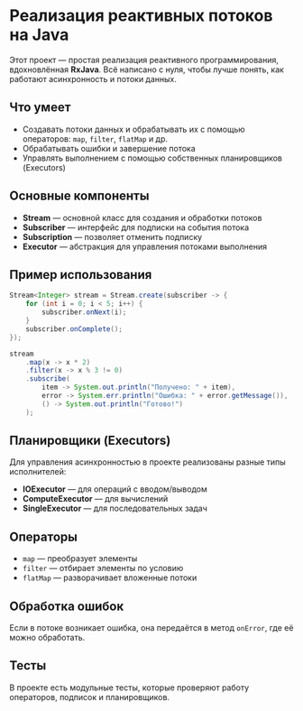 # Реализация реактивных потоков на Java

Этот проект — простая реализация реактивного программирования, вдохновлённая **RxJava**. Всё написано с нуля, чтобы лучше понять, как работают асинхронность и потоки данных.

## Что умеет

* Создавать потоки данных и обрабатывать их с помощью операторов: `map`, `filter`, `flatMap` и др.
* Обрабатывать ошибки и завершение потока
* Управлять выполнением с помощью собственных планировщиков (Executors)

## Основные компоненты

* **Stream<T>** — основной класс для создания и обработки потоков
* **Subscriber<T>** — интерфейс для подписки на события потока
* **Subscription** — позволяет отменить подписку
* **Executor** — абстракция для управления потоками выполнения

## Пример использования

```java
Stream<Integer> stream = Stream.create(subscriber -> {
    for (int i = 0; i < 5; i++) {
        subscriber.onNext(i);
    }
    subscriber.onComplete();
});

stream
    .map(x -> x * 2)
    .filter(x -> x % 3 != 0)
    .subscribe(
        item -> System.out.println("Получено: " + item),
        error -> System.err.println("Ошибка: " + error.getMessage()),
        () -> System.out.println("Готово!")
    );
```

## Планировщики (Executors)

Для управления асинхронностью в проекте реализованы разные типы исполнителей:

* **IOExecutor** — для операций с вводом/выводом
* **ComputeExecutor** — для вычислений
* **SingleExecutor** — для последовательных задач

## Операторы

* `map` — преобразует элементы
* `filter` — отбирает элементы по условию
* `flatMap` — разворачивает вложенные потоки

## Обработка ошибок

Если в потоке возникает ошибка, она передаётся в метод `onError`, где её можно обработать.

## Тесты

В проекте есть модульные тесты, которые проверяют работу операторов, подписок и планировщиков.

